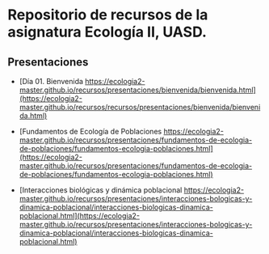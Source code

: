# Repositorio de recursos de la asignatura Ecología II, UASD.

## Presentaciones

- [Día 01. Bienvenida https://ecologia2-master.github.io/recursos/presentaciones/bienvenida/bienvenida.html](https://ecologia2-master.github.io/recursos/recursos/presentaciones/bienvenida/bienvenida.html)

- [Fundamentos de Ecología de Poblaciones https://ecologia2-master.github.io/recursos/presentaciones/fundamentos-de-ecologia-de-poblaciones/fundamentos-ecologia-poblaciones.html](https://ecologia2-master.github.io/recursos/presentaciones/fundamentos-de-ecologia-de-poblaciones/fundamentos-ecologia-poblaciones.html)

- [Interacciones biológicas y dinámica poblacional https://ecologia2-master.github.io/recursos/presentaciones/interacciones-bologicas-y-dinamica-poblacional/interacciones-biologicas-dinamica-poblacional.html](https://ecologia2-master.github.io/recursos/presentaciones/interacciones-bologicas-y-dinamica-poblacional/interacciones-biologicas-dinamica-poblacional.html)